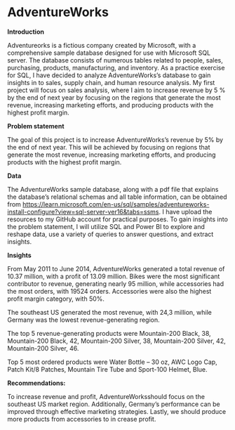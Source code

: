 # AdventureWorks


**Introduction** 

Adventureorks is a fictious company created by Microsoft, with a comprehensive sample database designed for use with Microsoft SQL server. The database consists of numerous tables related to people, sales, purchasing, products, manufacturing, and inventory. As a practice exercise for SQL, I have decided to analyze AdventureWorks’s database to gain insights in to sales, supply chain, and human resource analysis. My first project will focus on sales analysis, where I aim to increase revenue by 5 % by the end of next year by focusing on the regions that generate the most revenue, increasing marketing efforts, and producing products with the highest profit margin. 


**Problem statement**

The goal of this project is to increase AdventureWorks’s revenue by 5% by the end of next year. This will be achieved by focusing on regions that generate the most revenue, increasing marketing efforts, and producing products with the highest profit margin.

**Data** 

The AdventureWorks sample database, along with a pdf file that explains the database’s relational schemas and all table information, can be obtained from https://learn.microsoft.com/en-us/sql/samples/adventureworks-install-configure?view=sql-server-ver16&tabs=ssms. I have upload the resources to my GitHub account for practical purposes.
To gain insights into the problem statement, I will utilize SQL and Power BI to explore and reshape data, use a variety of queries to answer questions, and extract insights.

**Insights**

From May 2011 to June 2014, AdventureWorks generated a total revenue of 10.37 million, with a profit of 13.09 million. Bikes were the most significant contributor to revenue, generating nearly 95 million, while accessories had the most orders, with 19524 orders. Accessories were also the highest profit margin category, with 50%.

The southeast US generated the most revenue, with 24,3 million, while Germany was the lowest revenue-generating region. 

The top 5 revenue-generating products were Mountain-200 Black, 38, Mountain-200 Black, 42, Mountain-200 Silver, 38, Mountain-200 Silver, 42, Mountain-200 Silver, 46.

Top 5 most ordered products were Water Bottle – 30 oz, AWC Logo Cap, Patch Kit/8 Patches, Mountain Tire Tube and Sport-100 Helmet, Blue.

**Recommendations:**

To increase revenue and profit, AdventureWorksshould focus on the southeast US market region. Additionally, Germany’s performance can be improved through effective marketing strategies. Lastly, we should produce more products from accessories to in crease profit. 
